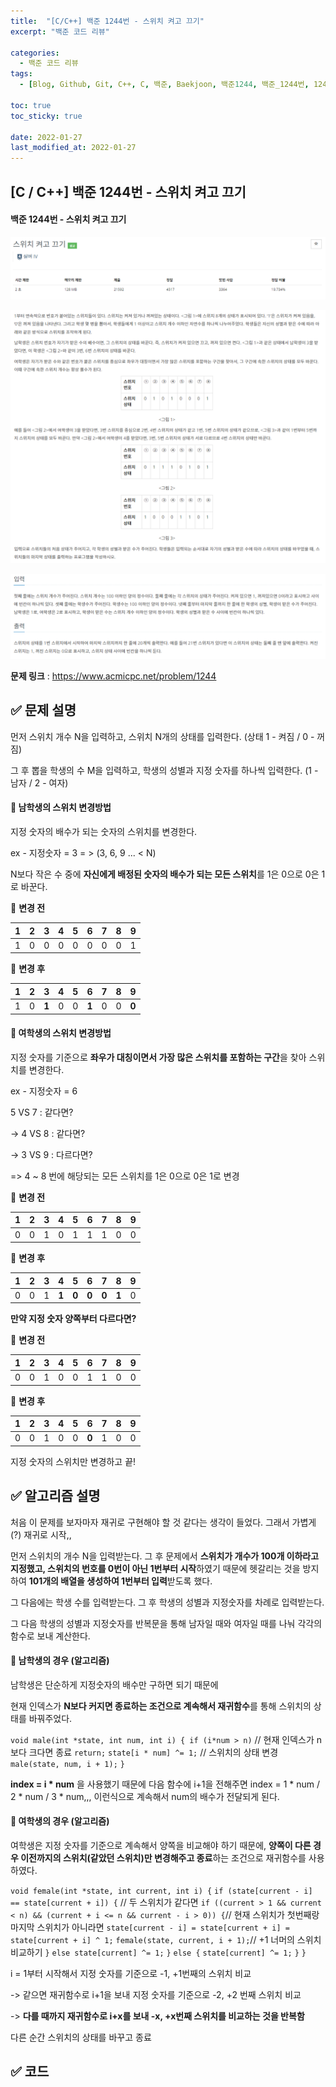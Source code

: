 ```yaml
---
title:  "[C/C++] 백준 1244번 - 스위치 켜고 끄기"
excerpt: "백준 코드 리뷰"

categories:
  - 백준 코드 리뷰
tags:
  - [Blog, Github, Git, C++, C, 백준, Baekjoon, 백준1244, 백준_1244번, 1244번, c++_1244, 1244_c++, c_1244]

toc: true
toc_sticky: true

date: 2022-01-27
last_modified_at: 2022-01-27
---
```


## [C / C++] 백준 1244번 - 스위치 켜고 끄기

#### 백준 1244번 - 스위치 켜고 끄기

![1244-0](../images/2022-01-27-1244-posting/1244-0.PNG)

![1244-1](../images/2022-01-27-1244-posting/1244-1.PNG)

![1244-2](../images/2022-01-27-1244-posting/1244-2.PNG)



**문제 링크** : <https://www.acmicpc.net/problem/1244>



## ✅ 문제 설명

먼저 스위치 개수 N을 입력하고, 스위치 N개의 상태를 입력한다. (상태  1 - 켜짐 / 0 - 꺼짐)

그 후 뽑을 학생의 수 M을 입력하고, 학생의 성별과 지정 숫자를 하나씩 입력한다. (1 - 남자 / 2 - 여자)



#### 🌈 남학생의 스위치 변경방법

지정 숫자의 배수가 되는 숫자의 스위치를 변경한다.

ex - 지정숫자 = 3  = > (3, 6, 9 ... < N)

N보다 작은 수 중에 **자신에게 배정된 숫자의 배수가 되는 모든 스위치**를 1은 0으로 0은 1로 바꾼다.

🔽 **변경 전**

| **1** | **2** | **3** | **4** | **5** | **6** | **7** | **8** | **9** |
| :---: | :---: | :---: | :---: | :---: | :---: | :---: | :---: | :---: |
|   1   |   0   |   0   |   0   |   0   |   0   |   0   |   0   |   1   |

🔽 **변경 후**

| **1** | **2** | **3** | **4** | **5** | **6** | **7** | **8** | **9** |
| :---: | :---: | :---: | :---: | :---: | :---: | :---: | :---: | :---: |
|   1   |   0   | **1** |   0   |   0   | **1** |   0   |   0   | **0** |



#### 🌈 여학생의 스위치 변경방법

지정 숫자를 기준으로 **좌우가 대칭이면서 가장 많은 스위치를 포함하는 구간**을 찾아 스위치를 변경한다.



ex - 지정숫자 = 6

5 VS 7 : 같다면? 

-> 4 VS 8 : 같다면? 

-> 3 VS 9 : 다르다면? 

=> 4 ~ 8 번에 해당되는 모든 스위치를 1은 0으로 0은 1로 변경



🔽 **변경 전**

| **1** | **2** | **3** | **4** | **5** | **6** | **7** | **8** | **9** |
| :---: | :---: | :---: | :---: | :---: | :---: | :---: | :---: | :---: |
|   0   |   0   |   1   |   0   |   1   |   1   |   1   |   0   |   0   |

🔽 **변경 후**

| **1** | **2** | **3** | **4** | **5** | **6** | **7** | **8** | **9** |
| :---: | :---: | :---: | :---: | :---: | :---: | :---: | :---: | :---: |
|   0   |   0   |   1   | **1** | **0** | **0** | **0** | **1** |   0   |



**만약 지정 숫자 양쪽부터 다르다면?**

🔽 **변경 전**

| **1** | **2** | **3** | **4** | **5** | **6** | **7** | **8** | **9** |
| :---: | :---: | :---: | :---: | :---: | :---: | :---: | :---: | :---: |
|   0   |   0   |   1   |   0   |   0   |   1   |   1   |   0   |   0   |

🔽 **변경 후**

| **1** | **2** | **3** | **4** | **5** | **6** | **7** | **8** | **9** |
| :---: | :---: | :---: | :---: | :---: | :---: | :---: | :---: | :---: |
|   0   |   0   |   1   |   0   |   0   | **0** |   1   |   0   |   0   |

지정 숫자의 스위치만 변경하고 끝!



## ✅ 알고리즘 설명

처음 이 문제를 보자마자 재귀로 구현해야 할 것 같다는 생각이 들었다. 그래서 가볍게(?) 재귀로 시작,,

먼저 스위치의 개수 N을 입력받는다. 그 후 문제에서 **스위치가 개수가 100개 이하라고 지정했고, 스위치의 번호를 0번이 아닌 1번부터 시작**하였기 때문에 헷갈리는 것을 방지하여 **101개의 배열을 생성하여 1번부터 입력**받도록 했다.

그 다음에는 학생 수를 입력받는다. 그 후 학생의 성별과 지정숫자를 차례로 입력받는다.

그 다음 학생의 성별과 지정숫자를 반복문을 통해 남자일 때와 여자일 때를 나눠 각각의 함수로 보내 계산한다.

#### 🌈 남학생의 경우 (알고리즘)

남학생은 단순하게 지정숫자의 배수만 구하면 되기 때문에

현재 인덱스가 **N보다 커지면 종료하는 조건으로 계속해서 재귀함수**를 통해 스위치의 상태를 바꿔주었다.

`void male(int *state, int num, int i) {
	if (i*num > n)` // 현재 인덱스가 n보다 크다면 종료
		`return;`
	`state[i * num] ^= 1;` // 스위치의 상태 변경
	`male(state, num, i + 1);`
`}`

**index = i * num** 을 사용했기 때문에 다음 함수에 i+1을 전해주면 index = 1 * num / 2 * num / 3 * num,,, 이런식으로 계속해서 num의 배수가 전달되게 된다.



#### 🌈 여학생의 경우 (알고리즘)

여학생은 지정 숫자를 기준으로 계속해서 양쪽을 비교해야 하기 때문에, **양쪽이 다른 경우 이전까지의 스위치(같았던 스위치)만 변경해주고 종료**하는 조건으로 재귀함수를 사용하였다.

`void female(int *state, int current, int i) {`
	`if (state[current - i] == state[current + i]) {` // 두 스위치가 같다면
		`if ((current > 1 && current < n) && (current + i <= n && current - i > 0)) {`// 현재 스위치가 첫번째랑 마지막 스위치가 아니라면
			`state[current - i] = state[current + i] = state[current + i] ^ 1;`
			`female(state, current, i + 1);`// +1 너머의 스위치 비교하기
		`}`
		`else state[current] ^= 1;`
	`}`
	`else {`
		`state[current] ^= 1;`
	`}`
`}`

i = 1부터 시작해서 지정 숫자를 기준으로 -1, +1번째의 스위치 비교

-> 같으면 재귀함수로 i+1을 보내 지정 숫자를 기준으로 -2, +2 번째 스위치 비교

-> **다를 때까지 재귀함수로 i+x를 보내 -x, +x번째 스위치를 비교하는 것을 반복함**

다른 순간 스위치의 상태를 바꾸고 종료



## ✅ 코드

<script src="https://gist.github.com/2hyunjinn/d8dda75ea24b6f50dc7015dc4fbead16.js"></script>



